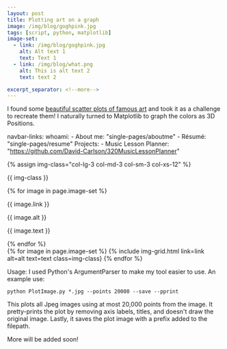 ```yaml
---
layout: post
title: Plotting art on a graph
image: /img/blog/goghpink.jpg
tags: [script, python, matplotlib]
image-set:
  - link: /img/blog/goghpink.jpg
    alt: Alt text 1
    text: Text 1
  - link: /img/blog/what.png
    alt: This is alt text 2
    text: text 2

excerpt_separator: <!--more-->
---
```


I found some <a href="https://imgur.com/a/aRBd1" target="_blank">beautiful scatter plots of famous art</a> and took it as a challenge to recreate them! I naturally turned to Matplotlib to graph the colors as 3D Positions.
<!--more-->

navbar-links:
  whoami:
    - About me: "single-pages/aboutme"
    - Résumé: "single-pages/resume"
  Projects:
    - Music Lesson Planner: "https://github.com/David-Carlson/320MusicLessonPlanner"

{% assign img-class="col-lg-3 col-md-3 col-sm-3 col-xs-12" %}
<p> {{ img-class }}</p>
{% for image in page.image-set %}
  <p> {{ image.link }}</p>
  <p> {{ image.alt }}</p>
  <p> {{ image.text }}</p>
{% endfor %}
<div class="container">
  <div class="row">
    {% for image in page.image-set %}
      {% include img-grid.html link=link alt=alt text=text class=img-class}
    {% endfor %}
  </div>
</div>

Usage:  I used Python's ArgumentParser to make my tool easier to use. An example use:

```
python PlotImage.py *.jpg --points 20000 --save --pprint
```
This plots all Jpeg images using at most 20,000 points from the image. It pretty-prints
the plot by removing axis labels, titles, and doesn't draw the original image.
Lastly, it saves the plot image with a prefix added to the filepath.


More will be added soon!

<!-- Images in bootstrap grids -->

<!-- Code samples -->
